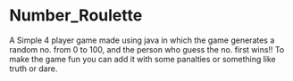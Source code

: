 # Number_Roulette
A Simple 4 player game made using java in which the game generates a random no. from 0 to 100, and the person who guess the no. first wins!! 
To make the game fun you can add it with some panalties or something like truth or dare.
